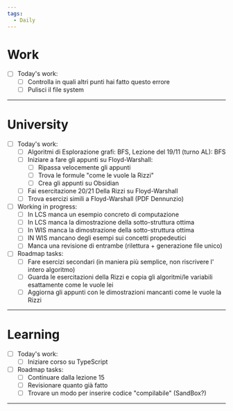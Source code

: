 ```yaml
---
tags:
  - Daily
---
```


# Work 

- [ ] Today's work:
	- [ ] Controlla in quali altri punti hai fatto questo errore
	- [ ] Pulisci il file system 

***

# University 

- [ ] Today's work:
	- [ ] Algoritmi di Esplorazione grafi: BFS, Lezione del 19/11 (turno AL): BFS
	- [ ] Iniziare a fare gli appunti su Floyd-Warshall:
		- [ ] Ripassa velocemente gli appunti 
		- [ ] Trova le formule "come le vuole la Rizzi"
		- [ ] Crea gli appunti su Obsidian
	- [ ] Fai esercitazione 20/21 Della Rizzi su Floyd-Warshall
	- [ ] Trova esercizi simili a Floyd-Warshall (PDF Dennunzio)
- [ ] Working in progress:
	- [ ] In LCS manca un esempio concreto di computazione
	- [ ] In LCS manca la dimostrazione della sotto-struttura ottima
	- [ ] In WIS manca la dimostrazione della sotto-struttura ottima 
	- [ ] IN WIS mancano degli esempi sui concetti propedeutici
	- [ ] Manca una revisione di entrambe (rilettura + generazione file unico)
- [ ] Roadmap tasks:
	- [ ] Fare esercizi secondari (in maniera più semplice, non riscrivere l' intero algoritmo)
	- [ ] Guarda le esercitazioni della Rizzi e copia gli algoritmi/le variabili esattamente come le vuole lei
	- [ ] Aggiorna gli appunti con le dimostrazioni mancanti come le vuole la Rizzi

***

# Learning 

- [ ] Today's work:
	- [ ] Iniziare corso su TypeScript
- [ ] Roadmap tasks:
	- [ ] Continuare dalla lezione 15
	- [ ] Revisionare quanto già fatto
	- [ ] Trovare un modo per inserire codice "compilabile" (SandBox?)

***
